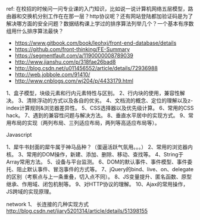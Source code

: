 ref: 
在校招的时候问一问专业课的入门知识，比如说一说计算机网络五层模型，路由器和交换机分别工作在在那一层？http协议呢？还有网站登陆都加验证码是为了解决哪方面的安全问题？数据结构课上学过的排序算法列举几个？一个基本有序数组用什么排序算法最快？

- https://www.gitbook.com/book/leohxj/front-end-database/details
- https://github.com/front-thinking/FE-Summary
- https://segmentfault.com/a/1190000008789039
- http://www.jianshu.com/p/318fae26bad8
- http://blog.csdn.net/u011456552/article/details/72936988
- http://web.jobbole.com/91410/
- http://www.cnblogs.com/wj204/p/4433179.html

1、盒子模型，块级元素和行内元素特性与区别。
2、行内块的使用，兼容性解决。
3、清除浮动的方式以及各自的优劣。
4、文档流的概念、定位的理解以及z-index计算规则&浏览器差异性。
5、CSS选择器以及优先级计算。
6、常用的CSS hack。
7、遇到的兼容性问题与解决方法。
8、垂直水平居中的实现方式。
9、常用布局的实现（两列布局、三列适应布局，两列等高适应布局等）。

Javascript

1、犀牛书封面的犀牛属于神马品种？（蛋逼活跃气氛用。。。）
2、常用的浏览器内核。
3、常用的DOM操作，新建、添加、删除、移动、查找等。
4、String于Array常用方法。
5、设备与平台监测。
6、DOM的默认事件、事件模型、事件委托、阻止默认事件、冒泡事件的方式等。
7、jQuery的bind、live、on、delegate的区别（考察点与上一条重叠，切入点不同）。
8、JS变量提升、匿名函数、原型继承、作用域、闭包机制等。
9、对HTTP协议的理解。
10、Ajax的常用操作，JS跨域的实现原理。

network
1、 长连接的几种实现方式   http://blog.csdn.net/jiary5201314/article/details/51398155

